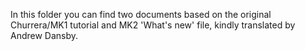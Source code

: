 In this folder you can find two documents based on the original Churrera/MK1 tutorial and MK2 'What's new' file, kindly translated by Andrew Dansby.